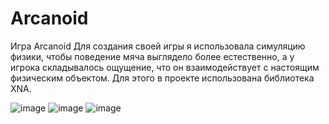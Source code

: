 # Arcanoid
Игра Arcanoid
Для создания своей игры я использовала симуляцию физики, чтобы поведение мяча выглядело более естественно, а у игрока складывалось ощущение, что он взаимодействует с настоящим физическим объектом. Для этого в проекте использована библиотека XNA.

![image](https://user-images.githubusercontent.com/118838777/204369830-82dcbc9b-0d63-4350-9dbf-b033c32f87c5.png)
![image](https://user-images.githubusercontent.com/118838777/204370993-3009e5a5-ae2c-4bba-825d-9553b827274c.png)
![image](https://user-images.githubusercontent.com/118838777/204371057-51b11726-c7ff-4ff1-96b0-4ab1648984f8.png)
